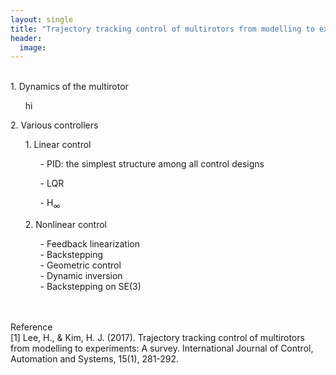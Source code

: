 ```yaml
---
layout: single
title: "Trajectory tracking control of multirotors from modelling to experiments: A survey "
header:
  image: 
---
```


<br>
1. Dynamics of the multirotor
<ul>
  hi
</ul>
2. Various controllers
<ul>
  1. Linear control
  <ul>
    - PID: the simplest structure among all control designs
  </ul>
  <ul>
    - LQR
  </ul>
  <ul>
    - H<sub>&infin;</sub>
  </ul>
</ul>
<ul>
  2. Nonlinear control
  <ul>
    - Feedback linearization <br>
    - Backstepping <br>
    - Geometric control <br>
    - Dynamic inversion <br>
    - Backstepping on SE(3)
  </ul>
</ul>
<br>
<br>
Reference<br>
[1] Lee, H., & Kim, H. J. (2017). Trajectory tracking control of multirotors from modelling to experiments: A survey. International Journal of Control, Automation and Systems, 15(1), 281-292.

